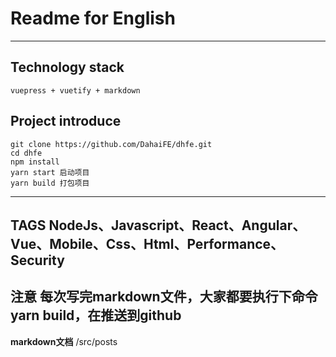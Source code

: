 # Readme for English

---

Technology stack
---
    vuepress + vuetify + markdown

Project introduce
---
    git clone https://github.com/DahaiFE/dhfe.git
    cd dhfe
    npm install
    yarn start 启动项目
    yarn build 打包项目
---
TAGS
NodeJs、Javascript、React、Angular、Vue、Mobile、Css、Html、Performance、Security
---
**注意**
每次写完markdown文件，大家都要执行下命令yarn build，在推送到github
---
**markdown文档**
/src/posts